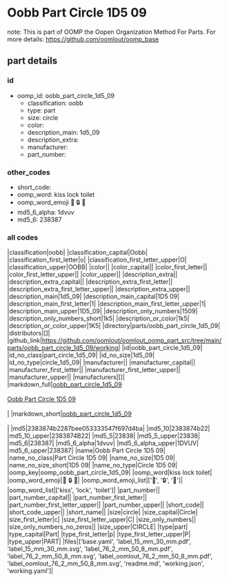 # Oobb Part Circle 1D5 09  

note: This is part of OOMP the Oopen Organization Method For Parts. For more details: https://github.com/oomlout/oomp_base

##  part details





### id
* oomp_id: oobb_part_circle_1d5_09
  * classification: oobb
  * type: part
  * size: circle
  * color: 
  * description_main: 1d5_09
  * description_extra: 
  * manufacturer: 
  * part_number: 

### other_codes
* short_code: 
* oomp_word: kiss lock toilet
* oomp_word_emoji :kiss: :lock: :toilet:
* md5_6_alpha: 1dvuv
* md5_6: 238387

### all codes 
|classification|oobb|
|classification_capital|Oobb|
|classification_first_letter|o|
|classification_first_letter_upper|O|
|classification_upper|OOBB|
|color||
|color_capital||
|color_first_letter||
|color_first_letter_upper||
|color_upper||
|description_extra||
|description_extra_capital||
|description_extra_first_letter||
|description_extra_first_letter_upper||
|description_extra_upper||
|description_main|1d5_09|
|description_main_capital|1D5 09|
|description_main_first_letter|1|
|description_main_first_letter_upper|1|
|description_main_upper|1D5_09|
|description_only_numbers|1509|
|description_only_numbers_short|1k5|
|description_or_color|1k5|
|description_or_color_upper|1K5|
|directory|parts/oobb_part_circle_1d5_09|
|distributors|[]|
|github_link|https://github.com/oomlout/oomlout_oomp_part_src/tree/main/parts/oobb_part_circle_1d5_09/working|
|id|oobb_part_circle_1d5_09|
|id_no_class|part_circle_1d5_09|
|id_no_size|1d5_09|
|id_no_type|circle_1d5_09|
|manufacturer||
|manufacturer_capital||
|manufacturer_first_letter||
|manufacturer_first_letter_upper||
|manufacturer_upper||
|manufacturers|[]|
|markdown_full|[oobb_part_circle_1d5_09](https://github.com/oomlout/oomlout_oomp_part_src/tree/main/parts/oobb_part_circle_1d5_09/working)<br>[](https://github.com/oomlout/oomlout_oomp_part_src/tree/main/parts/oobb_part_circle_1d5_09/working)<br>[Oobb Part Circle 1D5 09](https://github.com/oomlout/oomlout_oomp_part_src/tree/main/parts/oobb_part_circle_1d5_09/working)<br><br>|
|markdown_short|[oobb_part_circle_1d5_09](https://github.com/oomlout/oomlout_oomp_part_src/tree/main/parts/oobb_part_circle_1d5_09/working)<br><br>|
|md5|2383874b2287bee053333547f697d4ba|
|md5_10|2383874b22|
|md5_10_upper|2383874B22|
|md5_5|23838|
|md5_5_upper|23838|
|md5_6|238387|
|md5_6_alpha|1dvuv|
|md5_6_alpha_upper|1DVUV|
|md5_6_upper|238387|
|name|Oobb Part Circle 1D5 09|
|name_no_class|Part Circle 1D5 09|
|name_no_size|1D5 09|
|name_no_size_short|1D5 09|
|name_no_type|Circle 1D5 09|
|oomp_key|oomp_oobb_part_circle_1d5_09|
|oomp_word|kiss lock toilet|
|oomp_word_emoji|:kiss: :lock: :toilet:|
|oomp_word_emoji_list|[':kiss:', ':lock:', ':toilet:']|
|oomp_word_list|['kiss', 'lock', 'toilet']|
|part_number||
|part_number_capital||
|part_number_first_letter||
|part_number_first_letter_upper||
|part_number_upper||
|short_code||
|short_code_upper||
|short_name||
|size|circle|
|size_capital|Circle|
|size_first_letter|c|
|size_first_letter_upper|C|
|size_only_numbers||
|size_only_numbers_no_zeros||
|size_upper|CIRCLE|
|type|part|
|type_capital|Part|
|type_first_letter|p|
|type_first_letter_upper|P|
|type_upper|PART|
|files|['base.yaml', 'label_15_mm_30_mm.pdf', 'label_15_mm_30_mm.svg', 'label_76_2_mm_50_8_mm.pdf', 'label_76_2_mm_50_8_mm.svg', 'label_oomlout_76_2_mm_50_8_mm.pdf', 'label_oomlout_76_2_mm_50_8_mm.svg', 'readme.md', 'working.json', 'working.yaml']|
